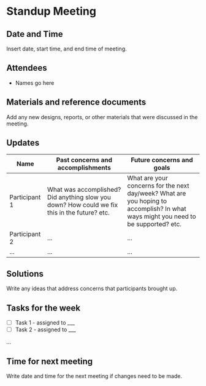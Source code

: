 # Standup Meeting

## Date and Time

Insert date, start time, and end time of meeting. 

## Attendees
 * Names go here

## Materials and reference documents
 Add any new designs, reports, or other materials that were discussed in the meeting. 

## Updates
| Name          |  Past concerns and accomplishments | Future concerns and goals |
| --------------|  ----------------------------------| --------------------------|
| Participant 1 | What was accomplished? Did anything slow you down? How could we fix this in the future? etc. | What are your concerns for the next day/week? What are you hoping to accomplish? In what ways might you need to be supported? etc.
| Participant 2 |  ...                               |  ...                      |
| ... | ... | ... |

## Solutions
Write any ideas that address concerns that participants brought up. 

## Tasks for the week

- [ ] Task 1 - assigned to ___
- [ ] Task 2 - assigned to ___

...

## Time for next meeting
Write date and time for the next meeting if changes need to be made. 